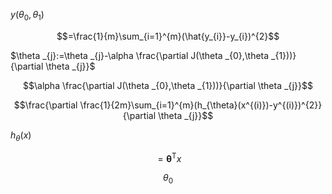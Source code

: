 $y(\theta _{0},\theta _{1})$

$$=\frac{1}{m}\sum_{i=1}^{m}(\hat{y_{i}}-y_{i})^{2}$$

$\theta _{j}:=\theta _{j}-\alpha \frac{\partial J(\theta _{0},\theta _{1}))}{\partial \theta _{j}}$



$$\alpha \frac{\partial J(\theta _{0},\theta _{1}))}{\partial \theta _{j}}$$


$$\frac{\partial \frac{1}{2m}\sum_{i=1}^{m}(h_{\theta}(x^{(i)})-y^{(i)})^{2}}{\partial \theta _{j}}$$



$h_{\theta }(x)$

$$= \mathbf{\theta }^\mathrm{T}x$$

$$\theta _{0}$$
